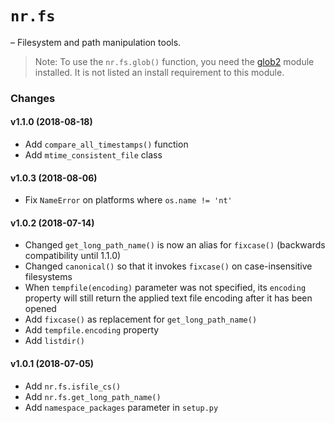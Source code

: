 # `nr.fs`

&ndash; Filesystem and path manipulation tools.

> Note: To use the `nr.fs.glob()` function, you need the [glob2] module
> installed. It is not listed an install requirement to this module.

  [glob2]: https://pypi.org/project/glob2/

### Changes

#### v1.1.0 (2018-08-18)

* Add `compare_all_timestamps()` function
* Add `mtime_consistent_file` class

#### v1.0.3 (2018-08-06)

* Fix `NameError` on platforms where `os.name != 'nt'`

#### v1.0.2 (2018-07-14)

* Changed `get_long_path_name()` is now an alias for `fixcase()`
  (backwards compatibility until 1.1.0)
* Changed `canonical()` so that it invokes `fixcase()` on case-insensitive
  filesystems
* When `tempfile(encoding)` parameter was not specified, its `encoding`
  property will still return the applied text file encoding after it
  has been opened
* Add `fixcase()` as replacement for `get_long_path_name()`
* Add `tempfile.encoding` property
* Add `listdir()`

#### v1.0.1 (2018-07-05)

* Add `nr.fs.isfile_cs()`
* Add `nr.fs.get_long_path_name()`
* Add `namespace_packages` parameter in `setup.py`
